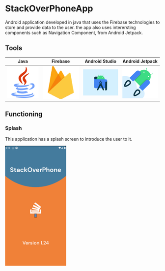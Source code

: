 # StackOverPhoneApp
Android application developed in java that uses the Firebase technologies to store and provide data to the user. the app also uses interersting components such as Navigation Component, from Android Jetpack.

## Tools
|      Java       |  Firebase   |                 Android Studio                  |          Android Jetpack
|:-------------:|:------:|:--------------------------------------:|:--------------------------------------:|
<img src="images/javalogo.png" width="200px"> | <img src="images/firebaselogo.png" width="200px">| <img src="images/androidstudiologo.jpg" width="200px"> | <img src="images/androidjetpacklogopng.png" width="200px">


## Functioning
### Splash

This application has a splash screen to introduce the user to it.

<img src="images/splash.png" width="200px"> 
